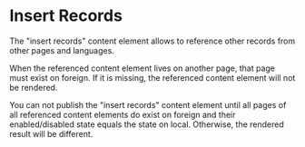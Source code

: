# Insert Records

The "insert records" content element allows to reference other records from other pages and languages.

When the referenced content element lives on another page, that page must exist on foreign. If it is missing, the
referenced content element will not be rendered.

You can not publish the "insert records" content element until all pages of all referenced content elements do exist on
foreign and their enabled/disabled state equals the state on local. Otherwise, the rendered result will be different.
